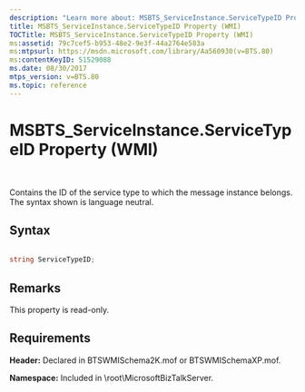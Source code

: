 ```yaml
---
description: "Learn more about: MSBTS_ServiceInstance.ServiceTypeID Property (WMI)"
title: MSBTS_ServiceInstance.ServiceTypeID Property (WMI)
TOCTitle: MSBTS_ServiceInstance.ServiceTypeID Property (WMI)
ms:assetid: 79c7cef5-b953-48e2-9e3f-44a2764e583a
ms:mtpsurl: https://msdn.microsoft.com/library/Aa560930(v=BTS.80)
ms:contentKeyID: 51529088
ms.date: 08/30/2017
mtps_version: v=BTS.80
ms.topic: reference
---
```


# MSBTS\_ServiceInstance.ServiceTypeID Property (WMI)

 

Contains the ID of the service type to which the message instance belongs. The syntax shown is language neutral.

## Syntax

```C#
  
string ServiceTypeID;  
```

## Remarks

This property is read-only.

## Requirements

**Header:** Declared in BTSWMISchema2K.mof or BTSWMISchemaXP.mof.

**Namespace:** Included in \\root\\MicrosoftBizTalkServer.

